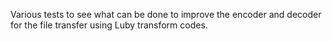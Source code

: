 Various tests to see what can be done to improve the encoder and decoder for
the file transfer using Luby transform codes.
